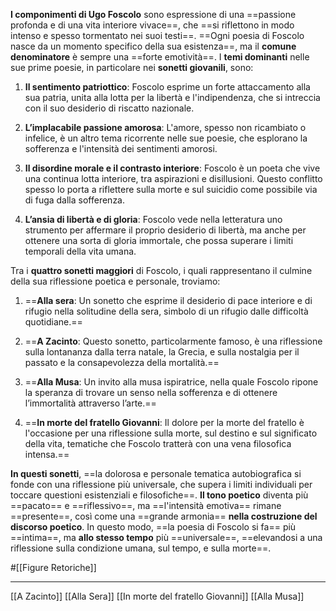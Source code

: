 **I componimenti di Ugo Foscolo** sono espressione di una ==passione profonda e di una vita interiore vivace==, che ==si riflettono in modo intenso e spesso tormentato nei suoi testi==. ==Ogni poesia di Foscolo nasce da un momento specifico della sua esistenza==, ma il **comune denominatore** è sempre una ==forte emotività==. I **temi dominanti** nelle sue prime poesie, in particolare nei **sonetti giovanili**, sono:

1. **Il sentimento patriottico**: Foscolo esprime un forte attaccamento alla sua patria, unita alla lotta per la libertà e l'indipendenza, che si intreccia con il suo desiderio di riscatto nazionale.
    
2. **L’implacabile passione amorosa**: L'amore, spesso non ricambiato o infelice, è un altro tema ricorrente nelle sue poesie, che esplorano la sofferenza e l'intensità dei sentimenti amorosi.
    
3. **Il disordine morale e il contrasto interiore**: Foscolo è un poeta che vive una continua lotta interiore, tra aspirazioni e disillusioni. Questo conflitto spesso lo porta a riflettere sulla morte e sul suicidio come possibile via di fuga dalla sofferenza.
    
4. **L’ansia di libertà e di gloria**: Foscolo vede nella letteratura uno strumento per affermare il proprio desiderio di libertà, ma anche per ottenere una sorta di gloria immortale, che possa superare i limiti temporali della vita umana.
    

Tra i **quattro sonetti maggiori** di Foscolo, i quali rappresentano il culmine della sua riflessione poetica e personale, troviamo:

1. ==**Alla sera**: Un sonetto che esprime il desiderio di pace interiore e di rifugio nella solitudine della sera, simbolo di un rifugio dalle difficoltà quotidiane.==
    
2. ==**A Zacinto**: Questo sonetto, particolarmente famoso, è una riflessione sulla lontananza dalla terra natale, la Grecia, e sulla nostalgia per il passato e la consapevolezza della mortalità.==
    
3. ==**Alla Musa**: Un invito alla musa ispiratrice, nella quale Foscolo ripone la speranza di trovare un senso nella sofferenza e di ottenere l’immortalità attraverso l’arte.==
    
4. ==**In morte del fratello Giovanni**: Il dolore per la morte del fratello è l'occasione per una riflessione sulla morte, sul destino e sul significato della vita, tematiche che Foscolo tratterà con una vena filosofica intensa.==
    

**In questi sonetti**, ==la dolorosa e personale tematica autobiografica si fonde con una riflessione più universale, che supera i limiti individuali per toccare questioni esistenziali e filosofiche==. **Il tono poetico** diventa più ==pacato== e ==riflessivo==, ma ==l'intensità emotiva== rimane ==presente==, così come una ==grande armonia== **nella costruzione del discorso poetico**. In questo modo, ==la poesia di Foscolo si fa== più ==intima==, ma **allo stesso tempo** più ==universale==, ==elevandosi a una riflessione sulla condizione umana, sul tempo, e sulla morte==.

#[[Figure Retoriche]]

---
[[A Zacinto]]
[[Alla Sera]]
[[In morte del fratello Giovanni]]
[[Alla Musa]]